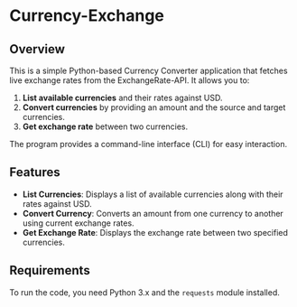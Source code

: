 # Currency-Exchange

## Overview

This is a simple Python-based Currency Converter application that fetches live exchange rates from the ExchangeRate-API. It allows you to:

1. **List available currencies** and their rates against USD.
2. **Convert currencies** by providing an amount and the source and target currencies.
3. **Get exchange rate** between two currencies.

The program provides a command-line interface (CLI) for easy interaction.

## Features

- **List Currencies**: Displays a list of available currencies along with their rates against USD.
- **Convert Currency**: Converts an amount from one currency to another using current exchange rates.
- **Get Exchange Rate**: Displays the exchange rate between two specified currencies.

## Requirements

To run the code, you need Python 3.x and the `requests` module installed. 
